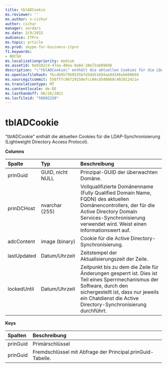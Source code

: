 ```yaml
---
title: tblADCookie
ms.reviewer: ''
ms.author: v-cichur
author: cichur
manager: serdars
ms.date: 3/9/2015
audience: ITPro
ms.topic: article
ms.prod: skype-for-business-itpro
f1.keywords:
- NOCSH
ms.localizationpriority: medium
ms.assetid: 0a9102c4-47aa-40ea-8a0d-20e72ab09848
description: "\"tblADCookie\" enthält die aktuellen Cookies für die LDAP-Synchronisierung (Lightweight Directory Access Protocol)."
ms.openlocfilehash: fbcdb957569535bfd3d451694ae8d346eb60069d
ms.sourcegitcommit: 556fffc96729150efcc04cd5d6069c402012421e
ms.translationtype: MT
ms.contentlocale: de-DE
ms.lasthandoff: 08/26/2021
ms.locfileid: "58602320"
---
```

# <a name="tbladcookie"></a>tblADCookie
 
"tblADCookie" enthält die aktuellen Cookies für die LDAP-Synchronisierung (Lightweight Directory Access Protocol).
  
**Columns**

|**Spalte**|**Typ**|**Beschreibung**|
|:-----|:-----|:-----|
|prinGuid  <br/> |GUID, nicht NULL  <br/> |Prinzipal-GUID der überwachten Domäne.  <br/> |
|prinDCHost  <br/> |nvarchar (255)  <br/> |Vollqualifizierte Domänenname (Fully Qualified Domain Name, FQDN) des aktuellen Domänencontrollers, der für die Active Directory Domain Services-Synchronisierung verwendet wird. Weist einen Informationswert auf.  <br/> |
|adcContent  <br/> |image (binary)  <br/> |Cookie für die Active Directory-Synchronisierung.  <br/> |
|lastUpdated  <br/> |Datum/Uhrzeit  <br/> |Zeitstempel der Aktualisierungszeit der Zeile.  <br/> |
|lockedUntil  <br/> |Datum/Uhrzeit  <br/> |Zeitpunkt bis zu dem die Zeile für Änderungen gesperrt ist. Dies ist Teil eines Sperrmechanismus der Software, durch den sichergestellt ist, dass nur jeweils ein Chatdienst die Active Directory-Synchronisierung durchführt.  <br/> |
   
**Keys**

|**Spalten**|**Beschreibung**|
|:-----|:-----|
|prinGuid  <br/> |Primärschlüssel  <br/> |
|prinGuid  <br/> |Fremdschlüssel mit Abfrage der Principal.prinGuid-Tabelle.  <br/> |
   

